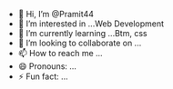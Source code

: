 - 👋 Hi, I’m @Pramit44
- 👀 I’m interested in ...Web Development
- 🌱 I’m currently learning ...Btm, css
- 💞️ I’m looking to collaborate on ...
- 📫 How to reach me ...
- 😄 Pronouns: ...
- ⚡ Fun fact: ...

<!---
Pramit44/Prit44 is a ✨ special ✨ repository because its `README.md` (this file) appears on your GitHub profile.
You can click the Preview link to take a look at your changes.
--->
